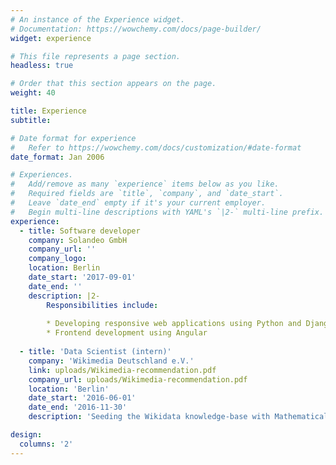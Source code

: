 ```yaml
---
# An instance of the Experience widget.
# Documentation: https://wowchemy.com/docs/page-builder/
widget: experience

# This file represents a page section.
headless: true

# Order that this section appears on the page.
weight: 40

title: Experience
subtitle:

# Date format for experience
#   Refer to https://wowchemy.com/docs/customization/#date-format
date_format: Jan 2006

# Experiences.
#   Add/remove as many `experience` items below as you like.
#   Required fields are `title`, `company`, and `date_start`.
#   Leave `date_end` empty if it's your current employer.
#   Begin multi-line descriptions with YAML's `|2-` multi-line prefix.
experience:
  - title: Software developer
    company: Solandeo GmbH
    company_url: ''
    company_logo:
    location: Berlin
    date_start: '2017-09-01'
    date_end: ''
    description: |2-
        Responsibilities include:
        
        * Developing responsive web applications using Python and Django.
        * Frontend development using Angular
        
  - title: 'Data Scientist (intern)'
    company: 'Wikimedia Deutschland e.V.'
    link: uploads/Wikimedia-recommendation.pdf
    company_url: uploads/Wikimedia-recommendation.pdf
    location: 'Berlin'
    date_start: '2016-06-01'
    date_end: '2016-11-30'
    description: 'Seeding the Wikidata knowledge-base with Mathematical Formulae from Wikipedia.'

design:
  columns: '2'
---
```

